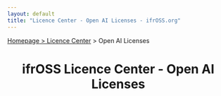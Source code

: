 ```yaml
---
layout: default
title: "Licence Center - Open AI Licenses - ifrOSS.org"
---
```


<!---

Neue licenses can be added using the following template:

| Licence name | [🇬🇧](link) | SPDX-Tag |

Emojis for the links can be copied from https://emojipedia.org

--->

<p><a href="/ifrOSS/index_en.html">Homepage</a><a href="/ifrOSS/Pages/licence_center/en"> > Licence Center</a> > Open AI Licenses<br></p>

<h1 style="text-align: center;">ifrOSS Licence Center - Open AI Licenses</h1>

